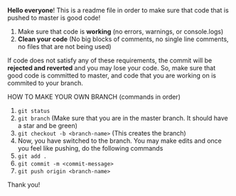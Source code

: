 **Hello everyone**! This is a readme file in order to make sure that code that is pushed to master is good code!

1. Make sure that code is **working** (no errors, warnings, or console.logs)
2. **Clean your code** (No big blocks of comments, no single line comments, no files that are not being used)

If code does not satisfy any of these requirements, the commit will be **rejected and reverted** and you may lose your code. So, make sure that good code is committed to master, and code that you are working on is commited to your branch.

HOW TO MAKE YOUR OWN BRANCH (commands in order)

1. `git status`
2. `git branch` (Make sure that you are in the master branch. It should have a star and be green)
3. `git checkout -b <branch-name>` (This creates the branch)
4. Now, you have switched to the branch. You may make edits and once you feel like pushing, do the following commands
5. `git add .`
6. `git commit -m <commit-message>`
7. `git push origin <branch-name>`

Thank you!
